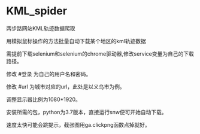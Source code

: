 # KML_spider
 两步路网站KML轨迹数据爬取

用模拟鼠标操作的方法批量自动下载某个地区的kml轨迹数据

需提前下载selenium和selenium的chrome驱动器,修改service变量为自己的下载路径。

修改 #登录 为自己的用户名和密码。

修改 #url 为城市对应的url，此处是以义乌市为例。

调整显示器比例为1080*1920。

安装所需的包，python为3.7版本，直接运行snw便可开始自动下载。

速度太快可能会跳提示，截张图用ga.clickpng函数点掉就好。

